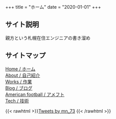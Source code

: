 +++
title = "ホーム"
date = "2020-01-01"
+++

## サイト説明

親方という札幌在住エンジニアの書き溜め

## サイトマップ
[Home / ホーム](/)  
[About / 自己紹介](/about/)  
[Works / 作業](/works/)  
[Blog / ブログ](https://blog.oyakata-life.net)  
[American football / アメフト](https://american-football.oyakata-life.net)  
[Tech / 技術](https://tech.oyakata-life.net)

{{< rawhtml >}}<a class="twitter-timeline" data-lang="ja" data-width="700" data-height="500" data-theme="dark" href="https://twitter.com/mn_73?ref_src=twsrc%5Etfw">Tweets by mn_73</a> <script async src="https://platform.twitter.com/widgets.js" charset="utf-8"></script>{{< /rawhtml >}}
